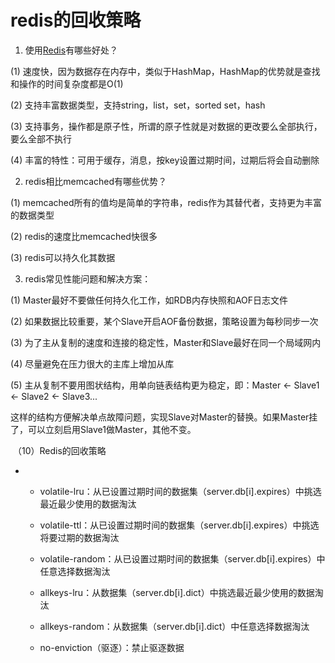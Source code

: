 # redis的回收策略

1. 使用[Redis](http://lib.csdn.net/base/redis)有哪些好处？

\(1\) 速度快，因为数据存在内存中，类似于HashMap，HashMap的优势就是查找和操作的时间复杂度都是O\(1\)

\(2\) 支持丰富数据类型，支持string，list，set，sorted set，hash

\(3\) 支持事务，操作都是原子性，所谓的原子性就是对数据的更改要么全部执行，要么全部不执行

\(4\) 丰富的特性：可用于缓存，消息，按key设置过期时间，过期后将会自动删除

  


2. redis相比memcached有哪些优势？

\(1\) memcached所有的值均是简单的字符串，redis作为其替代者，支持更为丰富的数据类型

\(2\) redis的速度比memcached快很多

\(3\) redis可以持久化其数据

  


3. redis常见性能问题和解决方案：

\(1\) Master最好不要做任何持久化工作，如RDB内存快照和AOF日志文件

\(2\) 如果数据比较重要，某个Slave开启AOF备份数据，策略设置为每秒同步一次

\(3\) 为了主从复制的速度和连接的稳定性，Master和Slave最好在同一个局域网内

\(4\) 尽量避免在压力很大的主库上增加从库

\(5\) 主从复制不要用图状结构，用单向链表结构更为稳定，即：Master &lt;- Slave1 &lt;- Slave2 &lt;- Slave3...

这样的结构方便解决单点故障问题，实现Slave对Master的替换。如果Master挂了，可以立刻启用Slave1做Master，其他不变。

  




 （10）Redis的回收策略



* * volatile-lru：从已设置过期时间的数据集（server.db\[i\].expires）中挑选最近最少使用的数据淘汰

  * volatile-ttl：从已设置过期时间的数据集（server.db\[i\].expires）中挑选将要过期的数据淘汰

  * volatile-random：从已设置过期时间的数据集（server.db\[i\].expires）中任意选择数据淘汰

  * allkeys-lru：从数据集（server.db\[i\].dict）中挑选最近最少使用的数据淘汰

  * allkeys-random：从数据集（server.db\[i\].dict）中任意选择数据淘汰

  * no-enviction（驱逐）：禁止驱逐数据



